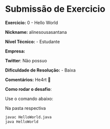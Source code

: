 # Submissão de Exercicio

**Exercicio:** 0 - Hello World

**Nickname:** alinesousasantana

**Nível Técnico:** - Estudante

**Empresa:**

**Twitter**: Não possuo

**Dificuldade de Resolução:** - Baixa

**Comentários:** He4rt 💜

**Como rodar o desafio**:

Use o comando abaixo:

Na pasta respectiva

```bash
javac HelloWorld.java
java HelloWorld
```

